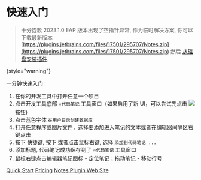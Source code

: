 # 快速入门
[//]: # (<excerpt>Setup and Use Notes in One Minutes.</excerpt>)

> 十分抱歉 2023.1.0 EAP 版本出现了空指针异常, 作为临时解决方案, 你可以下载最新版本 [https://plugins.jetbrains.com/files/17501/295707/Notes.zip](https://plugins.jetbrains.com/files/17501/295707/Notes.zip) 然后 [从磁盘安装插件](Install.md#download-and-install-plugin-from-disk).

{style="warning"}

一分钟快速入门
:
1. 在你的开发工具中打开任意一个项目
2. 点击开发工具底部 `⭐代码笔记` 工具窗口（如果启用了新 UI，可以尝试先点击 ![](moreHorizontal@20x20.svg) 按钮)
3. 点击蓝色字体 `在用户目录创建数据库`
4. 打开任意程序或图片文件，选择要添加进入笔记的文本或者在编辑器间隔区右键点击
5. 按下 <shortcut key="$AddNotes" />快捷键,  按下 <shortcut key="ShowIntentionActions" /> 或者点击鼠标右键, 选择 `添加到代码笔记 ...`
6. 添加标题, 代码笔记成功保存到了 `⭐代码笔记` 工具窗口
7. 鼠标右键点击编辑器笔记图标 - 定位笔记；拖动笔记 - 移动行号


<seealso style="cards">
       <category ref="how-to">
           <a href="Quick-Start.md">Quick Start</a>
           <a href="Pricing.md" >Pricing</a>
       </category>
       <category ref="ext">
           <a href="https://plugins.jetbrains.com/plugin/17501-notes/" summary="代码笔记插件网站">Notes Plugin Web Site</a>
       </category>
</seealso>

[//]: # (English: []&#40;Quick-Start.md&#41;)